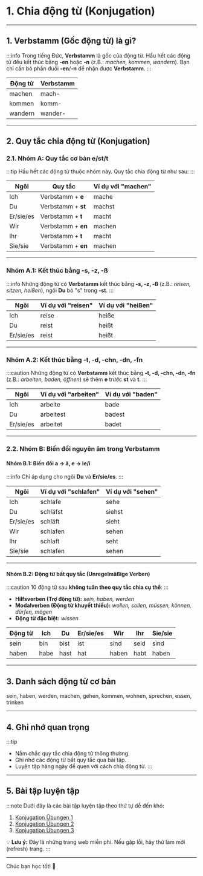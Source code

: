 # 1. Chia động từ (Konjugation)

---
## **1. Verbstamm (Gốc động từ) là gì?**

:::info
Trong tiếng Đức, **Verbstamm** là gốc của động từ. Hầu hết các động từ đều kết thúc bằng **-en** hoặc **-n** (z.B.: _machen, kommen, wandern_). Bạn chỉ cần bỏ phần đuôi **-en**/**-n** để nhận được **Verbstamm**.
:::

| **Động từ** | **Verbstamm** |
|-------------|---------------|
| machen      | mach-         |
| kommen      | komm-         |
| wandern     | wander-       |

---

## **2. Quy tắc chia động từ (Konjugation)**

### **2.1. Nhóm A: Quy tắc cơ bản e/st/t**

:::tip
Hầu hết các động từ thuộc nhóm này. Quy tắc chia động từ như sau:
:::

| **Ngôi**    | **Quy tắc**            | **Ví dụ với "machen"** |
|-------------|------------------------|-------------------------|
| Ich         | Verbstamm + **e**      | mache                  |
| Du          | Verbstamm + **st**     | machst                 |
| Er/sie/es   | Verbstamm + **t**      | macht                  |
| Wir         | Verbstamm + **en**     | machen                 |
| Ihr         | Verbstamm + **t**      | macht                  |
| Sie/sie     | Verbstamm + **en**     | machen                 |

---

### **Nhóm A.1: Kết thúc bằng -s, -z, -ß**

:::info
Những động từ có **Verbstamm** kết thúc bằng **-s, -z, -ß** (z.B.: _reisen, sitzen, heißen_), ngôi **Du** bỏ "s" trong **-st**.
:::

| **Ngôi**    | **Ví dụ với "reisen"** | **Ví dụ với "heißen"** |
|-------------|------------------------|-------------------------|
| Ich         | reise                  | heiße                  |
| Du          | reist                  | heißt                  |
| Er/sie/es   | reist                  | heißt                  |

---

### **Nhóm A.2: Kết thúc bằng -t, -d, -chn, -dn, -fn**

:::caution
Những động từ có **Verbstamm** kết thúc bằng **-t, -d, -chn, -dn, -fn** (z.B.: _arbeiten, baden, öffnen_) sẽ thêm **e** trước **st** và **t**.
:::

| **Ngôi**    | **Ví dụ với "arbeiten"** | **Ví dụ với "baden"** |
|-------------|--------------------------|-----------------------|
| Ich         | arbeite                  | bade                 |
| Du          | arbeitest                | badest               |
| Er/sie/es   | arbeitet                 | badet                |

---

### **2.2. Nhóm B: Biến đổi nguyên âm trong Verbstamm**

#### **Nhóm B.1: Biến đổi a → ä, e → ie/i**

:::info
Chỉ áp dụng cho ngôi **Du** và **Er/sie/es**.
:::

| **Ngôi**    | **Ví dụ với "schlafen"** | **Ví dụ với "sehen"** |
|-------------|--------------------------|------------------------|
| Ich         | schlafe                  | sehe                  |
| Du          | schläfst                 | siehst                |
| Er/sie/es   | schläft                  | sieht                 |
| Wir         | schlafen                 | sehen                 |
| Ihr         | schlaft                  | seht                  |
| Sie/sie     | schlafen                 | sehen                 |

---

#### **Nhóm B.2: Động từ bất quy tắc (Unregelmäßige Verben)**

:::caution
10 động từ sau **không tuân theo quy tắc chia cụ thể**:
:::

- **Hilfsverben (Trợ động từ):** _sein, haben, werden_  
- **Modalverben (Động từ khuyết thiếu):** _wollen, sollen, müssen, können, dürfen, mögen_  
- **Động từ đặc biệt:** _wissen_

| **Động từ** | **Ich** | **Du**  | **Er/sie/es** | **Wir**  | **Ihr**  | **Sie/sie** |
|-------------|---------|---------|---------------|----------|----------|-------------|
| sein        | bin     | bist    | ist           | sind     | seid     | sind        |
| haben       | habe    | hast    | hat           | haben    | habt     | haben       |

---

## **3. Danh sách động từ cơ bản**

sein, haben, werden, machen, gehen, kommen, wohnen, sprechen, essen, trinken


---

## **4. Ghi nhớ quan trọng**

:::tip
- Nắm chắc quy tắc chia động từ thông thường.  
- Ghi nhớ các động từ bất quy tắc qua bài tập.  
- Luyện tập hàng ngày để quen với cách chia động từ.
:::

---

## **5. Bài tập luyện tập**

:::note
Dưới đây là các bài tập luyện tập theo thứ tự dễ đến khó:  

1. [Konjugation Übungen 1](https://kyrosschule.de/ubungen-regelmasige-oder-unregelmasige-verben-schwache-verben/#google_vignette)  
2. [Konjugation Übungen 2](https://mein-deutschbuch.de/grammatikuebungen-verbkonjugation.html#google_vignette)  
3. [Konjugation Übungen 3](https://deutschlernerblog.de/verben-konjugieren-uebungen-starke-und-unregelmaessige-verben-a1/)

💡 **Lưu ý:** Đây là những trang web miễn phí. Nếu gặp lỗi, hãy thử làm mới (refresh) trang.
:::

---

Chúc bạn học tốt! 🚀

